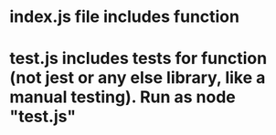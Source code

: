 # index.js file includes function

# test.js includes tests for function (not jest or any else library, like a manual testing). Run as node "test.js"
